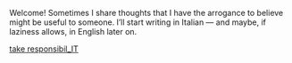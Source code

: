 Welcome! Sometimes I share thoughts that I have the arrogance to believe might be useful to someone.
I’ll start writing in Italian — and maybe, if laziness allows, in English later on.

[take responsibil_IT](https://samsan.github.io/take-responsibil_IT-blog/)
